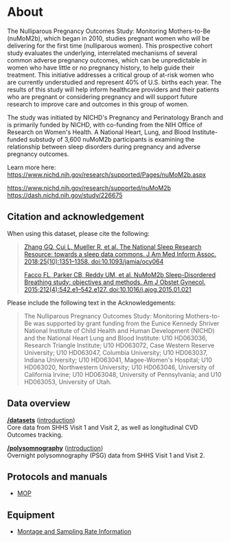 # About

The Nulliparous Pregnancy Outcomes Study: Monitoring Mothers-to-Be (nuMoM2b), which began in 2010, studies pregnant women who will be delivering for the first time (nulliparous women). This prospective cohort study evaluates the underlying, interrelated mechanisms of several common adverse pregnancy outcomes, which can be unpredictable in women who have little or no pregnancy history, to help guide their treatment. This initiative addresses a critical group of at-risk women who are currently understudied and represent 40% of U.S. births each year. The results of this study will help inform healthcare providers and their patients who are pregnant or considering pregnancy and will support future research to improve care and outcomes in this group of women.

The study was initiated by NICHD's Pregnancy and Perinatology Branch and is primarily funded by NICHD, with co-funding from the NIH Office of Research on Women's Health. A National Heart, Lung, and Blood Institute-funded substudy of 3,600 nuMoM2b participants is examining the relationship between sleep disorders during pregnancy and adverse pregnancy outcomes.

Learn more here: https://www.nichd.nih.gov/research/supported/Pages/nuMoM2b.aspx

https://www.nichd.nih.gov/research/supported/nuMoM2b
https://dash.nichd.nih.gov/study/226675

## Citation and acknowledgement

When using this dataset, please cite the following:

> [Zhang GQ, Cui L, Mueller R, et al. The National Sleep Research Resource: towards a sleep data commons. J Am Med Inform Assoc. 2018;25(10):1351–1358. doi:10.1093/jamia/ocy064](https://www.ncbi.nlm.nih.gov/pubmed/29860441)
>
> [Facco FL, Parker CB, Reddy UM, et al. NuMoM2b Sleep-Disordered Breathing study: objectives and methods. Am J Obstet Gynecol. 2015;212(4):542.e1–542.e127. doi:10.1016/j.ajog.2015.01.021](https://pubmed.ncbi.nlm.nih.gov/29860441/)

Please include the following text in the Acknowledgements:

> The Nulliparous Pregnancy Outcomes Study: Monitoring Mothers-to-Be was supported by grant funding from the Eunice Kennedy Shriver National Institute of Child Health and Human Development (NICHD) and the National Heart Lung and Blood Institute: U10 HD063036, Research Triangle Institute; U10 HD063072, Case Western Reserve University; U10 HD063047, Columbia University; U10 HD063037, Indiana University; U10 HD063041, Magee-Women's Hospital; U10 HD063020, Northwestern University; U10 HD063046, University of California Irvine; U10 HD063048, University of Pennsylvania; and U10 HD063053, University of Utah.

## Data overview

**[/datasets](:files_path:/datasets)** ([introduction](:pages_path:/04-dataset-introduction.md)) <br/> Core data from SHHS Visit 1 and Visit 2, as well as longitudinal CVD Outcomes tracking.

**[/polysomnography](:files_path:/polysomnography)** ([introduction](:pages_path:/05-polysomnography-introduction.md))<br/> Overnight polysomnography (PSG) data from SHHS Visit 1 and Visit 2.

## Protocols and manuals

- [MOP](#)

## Equipment
- [Montage and Sampling Rate Information](:pages_path:/montage-and-sampling-rate-information.md)
